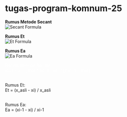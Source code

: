 # tugas-program-komnum-25

**Rumus Metode Secant**  
![Secant Formula](https://latex.codecogs.com/png.image?\dpi{110}x_{i+1}=x_i-\frac{f(x_i)(x_{i-1}-x_i)}{f(x_{i-1})-f(x_i)})

**Rumus Et**  
![Et Formula](https://latex.codecogs.com/png.image?\dpi{110}E_t=\frac{x_{asli}-x_i}{x_{asli}})

**Rumus Ea**  
![Ea Formula](https://latex.codecogs.com/png.image?\dpi{110}E_a=\frac{x_{i-1}-x_i}{x_{i-1}})

<p style="color:white">
Rumus Metode Secant: <br>
xi+1 = xi - [f(xi) * (xi-1 - xi)] / [f(xi-1) - f(xi)] <br><br>

Rumus Et: <br>
Et = (x_asli - xi) / x_asli <br><br>

Rumus Ea: <br>
Ea = (xi-1 - xi) / xi-1
</p>
